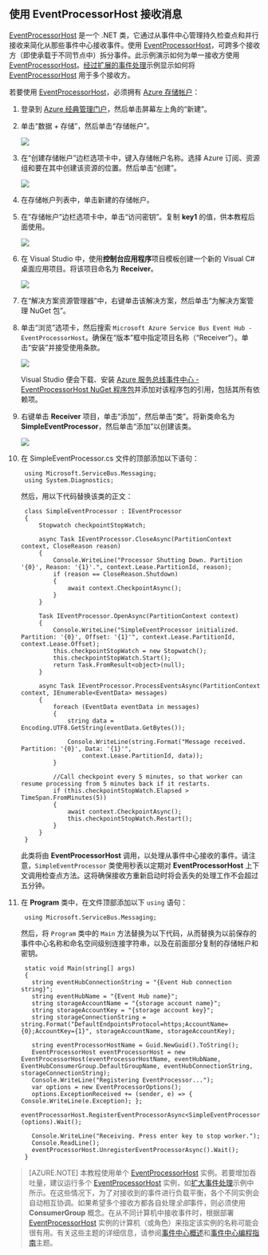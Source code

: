 ## 使用 EventProcessorHost 接收消息

[EventProcessorHost][] 是一个 .NET 类，它通过从事件中心管理持久检查点和并行接收来简化从那些事件中心接收事件。使用 [EventProcessorHost][]，可跨多个接收方（即使承载于不同节点中）拆分事件。此示例演示如何为单一接收方使用 [EventProcessorHost][]。[经过扩展的事件处理][]示例显示如何将 [EventProcessorHost][] 用于多个接收方。

若要使用 [EventProcessorHost][]，必须拥有 [Azure 存储帐户][]：

1. 登录到 [Azure 经典管理门户][]，然后单击屏幕左上角的“新建”。

2. 单击“数据 + 存储”，然后单击“存储帐户”。

    ![](./media/service-bus-event-hubs-getstarted-receive-ephcs/create-storage1.png)  


3. 在“创建存储帐户”边栏选项卡中，键入存储帐户名称。选择 Azure 订阅、资源组和要在其中创建该资源的位置。然后单击“创建”。

    ![](./media/service-bus-event-hubs-getstarted-receive-ephcs/create-storage2.png)  


4. 在存储帐户列表中，单击新建的存储帐户。

5. 在“存储帐户”边栏选项卡中，单击“访问密钥”。复制 **key1** 的值，供本教程后面使用。

	![](./media/service-bus-event-hubs-getstarted-receive-ephcs/create-storage3.png)  


4. 在 Visual Studio 中，使用**控制台应用程序**项目模板创建一个新的 Visual C# 桌面应用项目。将该项目命名为 **Receiver**。

    ![](./media/service-bus-event-hubs-getstarted-receive-ephcs/create-receiver-csharp1.png)  


5. 在“解决方案资源管理器”中，右键单击该解决方案，然后单击“为解决方案管理 NuGet 包”。

6. 单击“浏览”选项卡，然后搜索 `Microsoft Azure Service Bus Event Hub - EventProcessorHost`。确保在“版本”框中指定项目名称（“Receiver”）。单击“安装”并接受使用条款。

    ![](./media/service-bus-event-hubs-getstarted-receive-ephcs/create-eph-csharp1.png)  


	Visual Studio 便会下载、安装 [Azure 服务总线事件中心 - EventProcessorHost NuGet 程序包](https://www.nuget.org/packages/Microsoft.Azure.ServiceBus.EventProcessorHost)并添加对该程序包的引用，包括其所有依赖项。

7. 右键单击 **Receiver** 项目，单击“添加”，然后单击“类”。将新类命名为 **SimpleEventProcessor**，然后单击“添加”以创建该类。

	![](./media/service-bus-event-hubs-getstarted-receive-ephcs/create-receiver-csharp2.png)  


8. 在 SimpleEventProcessor.cs 文件的顶部添加以下语句：

    	using Microsoft.ServiceBus.Messaging;
    	using System.Diagnostics;

	然后，用以下代码替换该类的正文：

        class SimpleEventProcessor : IEventProcessor
    	{
    	    Stopwatch checkpointStopWatch;
    
    	    async Task IEventProcessor.CloseAsync(PartitionContext context, CloseReason reason)
    	    {
    	        Console.WriteLine("Processor Shutting Down. Partition '{0}', Reason: '{1}'.", context.Lease.PartitionId, reason);
    	        if (reason == CloseReason.Shutdown)
    	        {
    	            await context.CheckpointAsync();
    	        }
    	    }
    
    	    Task IEventProcessor.OpenAsync(PartitionContext context)
    	    {
    	        Console.WriteLine("SimpleEventProcessor initialized.  Partition: '{0}', Offset: '{1}'", context.Lease.PartitionId, context.Lease.Offset);
    	        this.checkpointStopWatch = new Stopwatch();
    	        this.checkpointStopWatch.Start();
    	        return Task.FromResult<object>(null);
    	    }
    
    	    async Task IEventProcessor.ProcessEventsAsync(PartitionContext context, IEnumerable<EventData> messages)
    	    {
    	        foreach (EventData eventData in messages)
    	        {
    	            string data = Encoding.UTF8.GetString(eventData.GetBytes());
    
    	            Console.WriteLine(string.Format("Message received.  Partition: '{0}', Data: '{1}'",
    	                context.Lease.PartitionId, data));
    	        }
    
    	        //Call checkpoint every 5 minutes, so that worker can resume processing from 5 minutes back if it restarts.
    	        if (this.checkpointStopWatch.Elapsed > TimeSpan.FromMinutes(5))
                {
                    await context.CheckpointAsync();
                    this.checkpointStopWatch.Restart();
                }
    	    }
    	}

	此类将由 **EventProcessorHost** 调用，以处理从事件中心接收的事件。请注意，`SimpleEventProcessor` 类使用秒表以定期对 **EventProcessorHost** 上下文调用检查点方法。这将确保接收方重新启动时将会丢失的处理工作不会超过五分钟。

9. 在 **Program** 类中，在文件顶部添加以下 `using` 语句：

	    using Microsoft.ServiceBus.Messaging;

	然后，将 `Program` 类中的 `Main` 方法替换为以下代码，从而替换为以前保存的事件中心名称和命名空间级别连接字符串，以及在前面部分复制的存储帐户和密钥。

    	static void Main(string[] args)
        {
          string eventHubConnectionString = "{Event Hub connection string}";
          string eventHubName = "{Event Hub name}";
          string storageAccountName = "{storage account name}";
          string storageAccountKey = "{storage account key}";
          string storageConnectionString = string.Format("DefaultEndpointsProtocol=https;AccountName={0};AccountKey={1}", storageAccountName, storageAccountKey);
    
          string eventProcessorHostName = Guid.NewGuid().ToString();
          EventProcessorHost eventProcessorHost = new EventProcessorHost(eventProcessorHostName, eventHubName, EventHubConsumerGroup.DefaultGroupName, eventHubConnectionString, storageConnectionString);
          Console.WriteLine("Registering EventProcessor...");
          var options = new EventProcessorOptions();
          options.ExceptionReceived += (sender, e) => { Console.WriteLine(e.Exception); };
          eventProcessorHost.RegisterEventProcessorAsync<SimpleEventProcessor>(options).Wait();
    
          Console.WriteLine("Receiving. Press enter key to stop worker.");
          Console.ReadLine();
          eventProcessorHost.UnregisterEventProcessorAsync().Wait();
        }

> [AZURE.NOTE] 本教程使用单个 [EventProcessorHost][] 实例。若要增加吞吐量，建议运行多个 [EventProcessorHost][] 实例，如[扩大事件处理][]示例中所示。在这些情况下，为了对接收到的事件进行负载平衡，各个不同实例会自动相互协调。如果希望多个接收方都各自处理*全部*事件，则必须使用 **ConsumerGroup** 概念。在从不同计算机中接收事件时，根据部署 [EventProcessorHost][] 实例的计算机（或角色）来指定该实例的名称可能会很有用。有关这些主题的详细信息，请参阅[事件中心概述][]和[事件中心编程指南][]主题。

<!-- Links -->

[事件中心概述]: /documentation/articles/event-hubs-overview/
[事件中心编程指南]: /documentation/articles/event-hubs-programming-guide/
[扩大事件处理]: https://code.msdn.microsoft.com/windowsazure/Service-Bus-Event-Hub-45f43fc3
[经过扩展的事件处理]: https://code.msdn.microsoft.com/windowsazure/Service-Bus-Event-Hub-45f43fc3
[Azure 存储帐户]: /documentation/articles/storage-create-storage-account/
[EventProcessorHost]: http://msdn.microsoft.com/zh-cn/library/azure/microsoft.servicebus.messaging.eventprocessorhost(v=azure.95).aspx
[Azure 经典管理门户]: http://manage.windowsazure.cn

<!---HONumber=Mooncake_1121_2016-->